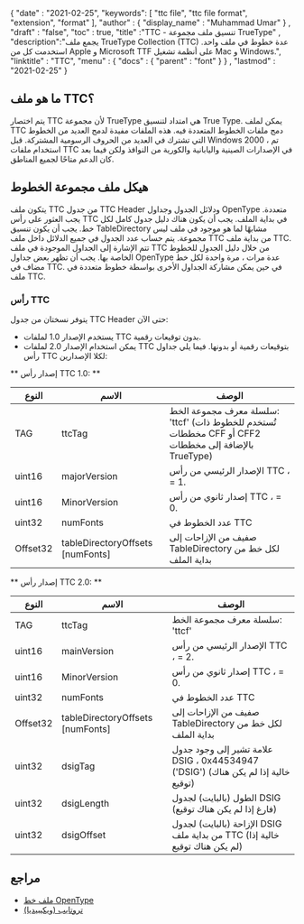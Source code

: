{
  "date" : "2021-02-25",
  "keywords": [ "ttc file", "ttc file format", "extension", "format" ],
  "author" : {
    "display_name" : "Muhammad Umar"
} ,
  "draft" : "false",
  "toc" : true,
  "title" :"TTC - تنسيق ملف مجموعة TrueType" ,
  "description":"يجمع ملف TrueType Collection (TTC) عدة خطوط في ملف واحد. استخدمت كل من Apple و Microsoft TTF على أنظمة تشغيل Mac و Windows.",
  "linktitle" : "TTC",
  "menu" : {
    "docs" : {
      "parent" : "font"
}
} ,
  "lastmod" : "2021-02-25"
}

## ما هو ملف TTC؟
يتم اختصار TTC لأن مجموعة TrueType هي امتداد لتنسيق True Type. يمكن لملف TTC دمج ملفات الخطوط المتعددة فيه. هذه الملفات مفيدة لدمج العديد من الخطوط التي تشترك في العديد من الحروف الرسومية المشتركة. قبل Windows 2000 ، تم استخدام ملفات TTC في الإصدارات الصينية واليابانية والكورية من النوافذ ولكن فيما بعد كان الدعم متاحًا لجميع المناطق.


## هيكل ملف مجموعة الخطوط
يتكون ملف TTC من جدول TTC Header ودلائل الجدول وجداول OpenType متعددة. يجب العثور على رأس TTC في بداية الملف. يجب أن يكون هناك دليل جدول كامل لكل خط. يجب أن يكون تنسيق TableDirectory مشابهًا لما هو موجود في ملف ليس مجموعة. يتم حساب عدد الجدول في جميع الدلائل داخل ملف TTC من بداية ملف TTC.
تتم الإشارة إلى الجداول الموجودة في ملف TTC من خلال دليل الجدول للخطوط الخاصة بها. يجب أن تظهر بعض جداول OpenType عدة مرات ، مرة واحدة لكل خط مضاف في TTC. في حين يمكن مشاركة الجداول الأخرى بواسطة خطوط متعددة في ملف TTC.

### رأس TTC
يتوفر نسختان من جدول TTC Header حتى الآن:
- يستخدم الإصدار 1.0 لملفات TTC بدون توقيعات رقمية.
- يمكن استخدام الإصدار 2.0 لملفات TTC بتوقيعات رقمية أو بدونها.
فيما يلي جداول رأس TTC لكلا الإصدارين:

** إصدار رأس TTC 1.0: **

| النوع | الاسم | الوصف |
---|---|---|
| TAG | ttcTag | سلسلة معرف مجموعة الخط: 'ttcf' (تُستخدم للخطوط ذات مخططات CFF أو CFF2 بالإضافة إلى مخططات TrueType) |
| uint16 | majorVersion | الإصدار الرئيسي من رأس TTC ، = 1. |
| uint16 | MinorVersion | إصدار ثانوي من رأس TTC ، = 0. |
| uint32 | numFonts | عدد الخطوط في TTC |
| Offset32 | tableDirectoryOffsets [numFonts] | صفيف من الإزاحات إلى TableDirectory لكل خط من بداية الملف |

** إصدار رأس TTC 2.0: **

| النوع | الاسم | الوصف |
---|---|---|
| TAG | ttcTag | سلسلة معرف مجموعة الخط: 'ttcf' |
| uint16 | mainVersion | الإصدار الرئيسي من رأس TTC ، = 2. |
| uint16 | MinorVersion | إصدار ثانوي من رأس TTC ، = 0. |
| uint32 | numFonts | عدد الخطوط في TTC |
| Offset32 | tableDirectoryOffsets [numFonts] | صفيف من الإزاحات إلى TableDirectory لكل خط من بداية الملف |
| uint32 | dsigTag | علامة تشير إلى وجود جدول DSIG ، 0x44534947 ('DSIG') (خالية إذا لم يكن هناك توقيع) |
| uint32 | dsigLength | الطول (بالبايت) لجدول DSIG (فارغ إذا لم يكن هناك توقيع) |
| uint32 | dsigOffset | الإزاحة (بالبايت) لجدول DSIG من بداية ملف TTC (خالية إذا لم يكن هناك توقيع) |

## مراجع
* [ملف خط OpenType](https://docs.microsoft.com/en-us/typography/opentype/spec/otff)
* [تروتايب (ويكيبيديا)](https://en.wikipedia.org/wiki/TrueType)

